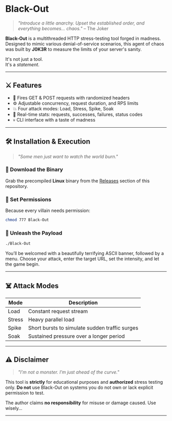 #  Black-Out

> *"Introduce a little anarchy. Upset the established order, and everything becomes... chaos."* – The Joker

**Black-Out** is a multithreaded HTTP stress-testing tool forged in madness. Designed to mimic various denial-of-service scenarios, this agent of chaos was built by **J0K3R** to measure the limits of your server's sanity.

It's not just a tool.  
It's a *statement*.

---

## ⚔️ Features

- 🎯 Fires GET & POST requests with randomized headers
- ⚙️ Adjustable concurrency, request duration, and RPS limits
- 💥 Four attack modes: Load, Stress, Spike, Soak
- 🧠 Real-time stats: requests, successes, failures, status codes
- 💀 CLI interface with a taste of madness

---

## 🛠️ Installation & Execution

> *"Some men just want to watch the world burn."*

### 🧬 Download the Binary

Grab the precompiled **Linux** binary from the [Releases](./releases) section of this repository.

### 🧾 Set Permissions

Because every villain needs permission:

```bash
chmod 777 Black-Out
````

### 🧨 Unleash the Payload

```bash
./Black-Out
```

You’ll be welcomed with a beautifully terrifying ASCII banner, followed by a menu. Choose your attack, enter the target URL, set the intensity, and let the game begin.

---

## ☠️ Attack Modes

| Mode   | Description                                    |
| ------ | ---------------------------------------------- |
| Load   | Constant request stream                        |
| Stress | Heavy parallel load                            |
| Spike  | Short bursts to simulate sudden traffic surges |
| Soak   | Sustained pressure over a longer period        |

---

## ⚠️ Disclaimer

> *"I’m not a monster. I’m just ahead of the curve."*

This tool is **strictly** for educational purposes and **authorized** stress testing only.
**Do not** use Black-Out on systems you do not own or lack explicit permission to test.

The author claims **no responsibility** for misuse or damage caused.
Use wisely…

---
